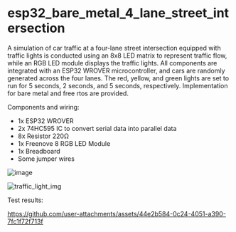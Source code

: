 # esp32_bare_metal_4_lane_street_intersection
A simulation of car traffic at a four-lane street intersection equipped with traffic lights is conducted using an 8x8 LED matrix to represent traffic flow, while an RGB LED module displays the traffic lights. All components are integrated with an ESP32 WROVER microcontroller, and cars are randomly generated across the four lanes. The red, yellow, and green lights are set to run for 5 seconds, 2 seconds, and 5 seconds, respectively. Implementation for bare metal and free rtos are provided.

Components and wiring:
- 1x ESP32 WROVER
- 2x 74HC595 IC to convert serial data into parallel data
- 8x Resistor 220Ω
- 1x Freenove 8 RGB LED Module
- 1x Breadboard
- Some jumper wires

![image](https://github.com/user-attachments/assets/7e185a24-ce5b-4365-bc7b-cc3d0763ecc9)

![traffic_light_img](https://github.com/user-attachments/assets/9a2fc86a-7d15-4661-9cf0-6fef24d04cf9)

Test results:


https://github.com/user-attachments/assets/44e2b584-0c24-4051-a390-7fc1f72f713f



